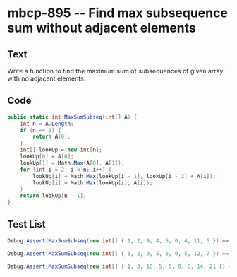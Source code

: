 # mbcp-895 -- Find max subsequence sum without adjacent elements

## Text

Write a function to find the maximum sum of subsequences of given array with no adjacent elements.

## Code

```csharp
public static int MaxSumSubseq(int[] A) {
    int n = A.Length;
    if (n == 1) {
        return A[0];
    }
    int[] lookUp = new int[n];
    lookUp[0] = A[0];
    lookUp[1] = Math.Max(A[0], A[1]);
    for (int i = 2; i < n; i++) {
        lookUp[i] = Math.Max(lookUp[i - 1], lookUp[i - 2] + A[i]);
        lookUp[i] = Math.Max(lookUp[i], A[i]);
    }
    return lookUp[n - 1];
}
```

## Test List

```csharp
Debug.Assert(MaxSumSubseq(new int[] { 1, 2, 9, 4, 5, 0, 4, 11, 6 }) == 26);
```

```csharp
Debug.Assert(MaxSumSubseq(new int[] { 1, 2, 9, 5, 6, 0, 5, 12, 7 }) == 28);
```

```csharp
Debug.Assert(MaxSumSubseq(new int[] { 1, 3, 10, 5, 6, 0, 6, 14, 21 }) == 44);
```
